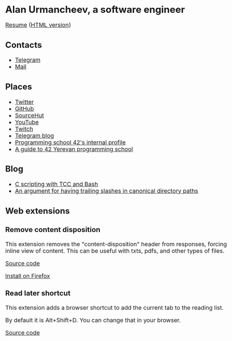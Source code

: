<style>
	* { font-size: calc(1rem + 0.10vw); }
	h3 { font-size: calc(1.2rem + 0.15vw); }
	h2 { font-size: calc(1.4rem + 0.20vw); }
	h1 { font-size: calc(1.6rem + 0.25vw); }
	body { margin: 0 auto; max-width: 50em; }
	pre { overflow: scroll; border: 1px solid black; }

	@media(prefers-color-scheme: dark) {
		body {
			/* https://m3.material.io/blog/android-dark-theme-tutorial. */
			background-color: #121212;
			color: white;
		}
		a {
			color: #00ff00;
		}
	}
</style>

<div style="margin-top: 20px"></div>

<title>Alan Urmancheev, a software engineer</title>

# Alan Urmancheev, a software engineer

[Resume](resume/alan-urmancheev.pdf) ([HTML version](resume/alan-urmancheev.html))

## Contacts

* [Telegram](https://t.me/alurm)
* [Mail](mailto:alan.urman@gmail.com)

## Places

* [Twitter](https://twitter.com/alurmanc)
* [GitHub](https://github.com/alurm)
* [SourceHut](https://git.sr.ht/~alurm)
* [YouTube](https://youtube.com/@alurma)
* [Twitch](https://twitch.tv/alurman)
* [Telegram blog](https://t.me/alurman)
* [Programming school 42's internal profile](https://profile.intra.42.fr/users/ghelman)
* [A guide to 42 Yerevan programming school](42-yerevan-unofficial-guide/index.html)

## Blog

* [C scripting with TCC and Bash](blog/c-scripting-with-tcc-and-bash.html)
* [An argument for having trailing slashes in canonical directory paths](blog/an-argument-for-having-trailing-slashes-in-canonical-directory-paths.html)

## Web extensions

### Remove content disposition

This extension removes the "content-disposition" header from responses, forcing inline view of content. This can be useful with txts, pdfs, and other types of files.

[Source code](https://github.com/alurm/alurm.github.io/tree/master/extensions/remove-content-disposition/source)

[Install on Firefox](extensions/remove-content-disposition/extension.xpi)

### Read later shortcut

This extension adds a browser shortcut to add the current tab to the reading list.

By default it is Alt+Shift+D. You can change that in your browser.

[Source code](https://github.com/alurm/browser-read-later-shortcut)
